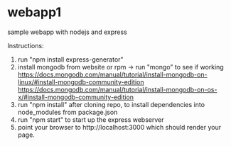 # webapp1
sample webapp with nodejs and express

Instructions:
1. run "npm install express-generator"
2. install mongodb from website or rpm -> run "mongo" to see if working
https://docs.mongodb.com/manual/tutorial/install-mongodb-on-linux/#install-mongodb-community-edition
https://docs.mongodb.com/manual/tutorial/install-mongodb-on-os-x/#install-mongodb-community-edition
3. run "npm install" after cloning repo, to install dependencies into node_modules from package.json
4. run "npm start" to start up the express webserver
5. point your browser to http://localhost:3000 which should render your page.
